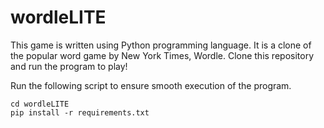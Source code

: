 # wordleLITE

This game is written using Python programming language.
It is a clone of the popular word game by New York Times, Wordle.
Clone this repository and run the program to play!

Run the following script to ensure smooth execution of the program.
```
cd wordleLITE
pip install -r requirements.txt
```
